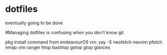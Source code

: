 # dotfiles
eventually going to be done

#Managing dotfiles is confusing when you don't know git


pkg install command from endeavourOS vm:
yay -S neofetch neovim pfetch nmap vim ranger htop bashtop gotop gtop glances
